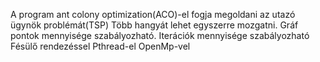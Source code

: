 A program ant colony optimization(ACO)-el fogja megoldani az utazó ügynök problémát(TSP) 
Több hangyát lehet egyszerre mozgatni.
Gráf pontok mennyisége szabályozható.
Iterációk mennyisége szabályozható
Fésülő rendezéssel
Pthread-el
OpenMp-vel
